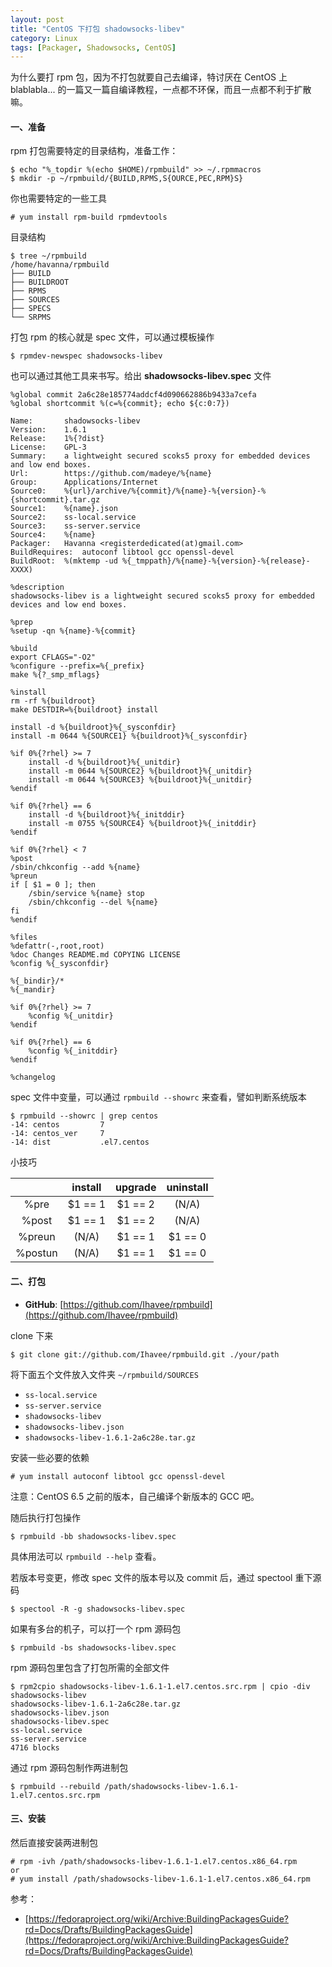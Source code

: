 ```yaml
---
layout: post
title: "CentOS 下打包 shadowsocks-libev"
category: Linux
tags: [Packager, Shadowsocks, CentOS]
---
```


为什么要打 rpm 包，因为不打包就要自己去编译，特讨厌在 CentOS 上 blablabla... 的一篇又一篇自编译教程，一点都不环保，而且一点都不利于扩散嘛。

#### 一、准备

rpm 打包需要特定的目录结构，准备工作：

    $ echo "%_topdir %(echo $HOME)/rpmbuild" >> ~/.rpmmacros
    $ mkdir -p ~/rpmbuild/{BUILD,RPMS,S{OURCE,PEC,RPM}S}

你也需要特定的一些工具

    # yum install rpm-build rpmdevtools

<!-- more -->

目录结构

    $ tree ~/rpmbuild
    /home/havanna/rpmbuild
    ├── BUILD
    ├── BUILDROOT
    ├── RPMS
    ├── SOURCES
    ├── SPECS
    └── SRPMS

打包 rpm 的核心就是 spec 文件，可以通过模板操作

    $ rpmdev-newspec shadowsocks-libev

也可以通过其他工具来书写。给出 **shadowsocks-libev.spec** 文件

    %global commit 2a6c28e185774addcf4d090662886b9433a7cefa
    %global shortcommit %(c=%{commit}; echo ${c:0:7})

    Name:		shadowsocks-libev
    Version:	1.6.1
    Release:	1%{?dist}
    License:	GPL-3
    Summary:	a lightweight secured scoks5 proxy for embedded devices and low end boxes.
    Url:		https://github.com/madeye/%{name}
    Group:		Applications/Internet
    Source0:	%{url}/archive/%{commit}/%{name}-%{version}-%{shortcommit}.tar.gz
    Source1:	%{name}.json
    Source2:	ss-local.service
    Source3:	ss-server.service
    Source4:	%{name}
    Packager:	Havanna <registerdedicated(at)gmail.com>
    BuildRequires:	autoconf libtool gcc openssl-devel
    BuildRoot: 	%(mktemp -ud %{_tmppath}/%{name}-%{version}-%{release}-XXXX)

    %description
    shadowsocks-libev is a lightweight secured scoks5 proxy for embedded devices and low end boxes.

    %prep
    %setup -qn %{name}-%{commit}

    %build
    export CFLAGS="-O2"
    %configure --prefix=%{_prefix}
    make %{?_smp_mflags}

    %install
    rm -rf %{buildroot}
    make DESTDIR=%{buildroot} install

    install -d %{buildroot}%{_sysconfdir}
    install -m 0644 %{SOURCE1} %{buildroot}%{_sysconfdir}

    %if 0%{?rhel} >= 7
    	install -d %{buildroot}%{_unitdir}
    	install -m 0644 %{SOURCE2} %{buildroot}%{_unitdir}
    	install -m 0644 %{SOURCE3} %{buildroot}%{_unitdir}
    %endif

    %if 0%{?rhel} == 6
    	install -d %{buildroot}%{_initddir}
    	install -m 0755 %{SOURCE4} %{buildroot}%{_initddir}
    %endif

    %if 0%{?rhel} < 7
    %post
    /sbin/chkconfig --add %{name}
    %preun
    if [ $1 = 0 ]; then
    	/sbin/service %{name} stop
    	/sbin/chkconfig --del %{name}
    fi
    %endif

    %files
    %defattr(-,root,root)
    %doc Changes README.md COPYING LICENSE
    %config %{_sysconfdir}

    %{_bindir}/*
    %{_mandir}

    %if 0%{?rhel} >= 7
    	%config %{_unitdir}
    %endif

    %if 0%{?rhel} == 6
    	%config %{_initddir}
    %endif

    %changelog

spec 文件中变量，可以通过 `rpmbuild --showrc` 来查看，譬如判断系统版本

    $ rpmbuild --showrc | grep centos
    -14: centos         7
    -14: centos_ver     7
    -14: dist           .el7.centos

小技巧

| |install|upgrade|uninstall|
|:---:|:---:|:---:|:---:|
|%pre|$1 == 1|$1 == 2|(N/A)|
|%post|$1 == 1|$1 == 2|(N/A)|
|%preun|(N/A)|$1 == 1|$1 == 0|
|%postun|(N/A)|$1 == 1|$1 == 0|

#### 二、打包

- **GitHub**: [https://github.com/Ihavee/rpmbuild](https://github.com/Ihavee/rpmbuild)

clone 下来

    $ git clone git://github.com/Ihavee/rpmbuild.git ./your/path

将下面五个文件放入文件夹 `~/rpmbuild/SOURCES`

- `ss-local.service`
- `ss-server.service`
- `shadowsocks-libev`
- `shadowsocks-libev.json`
- `shadowsocks-libev-1.6.1-2a6c28e.tar.gz`

安装一些必要的依赖

    # yum install autoconf libtool gcc openssl-devel

注意：CentOS 6.5 之前的版本，自己编译个新版本的 GCC 吧。

随后执行打包操作

    $ rpmbuild -bb shadowsocks-libev.spec

具体用法可以 `rpmbuild --help` 查看。

若版本号变更，修改 spec 文件的版本号以及 commit 后，通过 spectool 重下源码

    $ spectool -R -g shadowsocks-libev.spec

如果有多台的机子，可以打一个 rpm 源码包

    $ rpmbuild -bs shadowsocks-libev.spec

rpm 源码包里包含了打包所需的全部文件

    $ rpm2cpio shadowsocks-libev-1.6.1-1.el7.centos.src.rpm | cpio -div
    shadowsocks-libev
    shadowsocks-libev-1.6.1-2a6c28e.tar.gz
    shadowsocks-libev.json
    shadowsocks-libev.spec
    ss-local.service
    ss-server.service
    4716 blocks

通过 rpm 源码包制作两进制包

    $ rpmbuild --rebuild /path/shadowsocks-libev-1.6.1-1.el7.centos.src.rpm

#### 三、安装

然后直接安装两进制包

    # rpm -ivh /path/shadowsocks-libev-1.6.1-1.el7.centos.x86_64.rpm
    or
    # yum install /path/shadowsocks-libev-1.6.1-1.el7.centos.x86_64.rpm

参考：

- [https://fedoraproject.org/wiki/Archive:BuildingPackagesGuide?rd=Docs/Drafts/BuildingPackagesGuide](https://fedoraproject.org/wiki/Archive:BuildingPackagesGuide?rd=Docs/Drafts/BuildingPackagesGuide)
